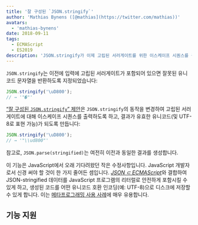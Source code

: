 ```yaml
---
title: '잘 구성된 `JSON.stringify`'
author: 'Mathias Bynens ([@mathias](https://twitter.com/mathias))'
avatars:
  - 'mathias-bynens'
date: 2018-09-11
tags:
  - ECMAScript
  - ES2019
description: 'JSON.stringify가 이제 고립된 서러게이트를 위한 이스케이프 시퀀스를 출력하여, 출력이 유효한 유니코드(및 UTF-8로 표현 가능)로 만듭니다.'
---
```

`JSON.stringify`는 이전에 입력에 고립된 서러게이트가 포함되어 있으면 잘못된 유니코드 문자열을 반환하도록 지정되었습니다:

```js
JSON.stringify('\uD800');
// → '"�"'
```

[“잘 구성된 `JSON.stringify`” 제안](https://github.com/tc39/proposal-well-formed-stringify)은 `JSON.stringify`의 동작을 변경하여 고립된 서러게이트에 대해 이스케이프 시퀀스를 출력하도록 하고, 결과가 유효한 유니코드(및 UTF-8로 표현 가능)가 되도록 만듭니다:

<!--truncate-->
```js
JSON.stringify('\uD800');
// → '"\\ud800"'
```

참고로, `JSON.parse(stringified)`는 여전히 이전과 동일한 결과를 생성합니다.

이 기능은 JavaScript에서 오래 기다려왔던 작은 수정사항입니다. JavaScript 개발자로서 신경 써야 할 것이 한 가지 줄어든 셈입니다. [_JSON ⊂ ECMAScript_](/features/subsume-json)와 결합하여 JSON-stringified 데이터를 JavaScript 프로그램의 리터럴로 안전하게 포함시킬 수 있게 하고, 생성된 코드를 어떤 유니코드 호환 인코딩(예: UTF-8)으로 디스크에 저장할 수 있게 합니다. 이는 [메타프로그래밍 사용 사례](/features/subsume-json#embedding-json)에 매우 유용합니다.

## 기능 지원

<feature-support chrome="72 /blog/v8-release-72#well-formed-json.stringify"
                 firefox="64"
                 safari="12.1"
                 nodejs="12 https://twitter.com/mathias/status/1120700101637353473"
                 babel="yes https://github.com/zloirock/core-js#ecmascript-json"></feature-support>
